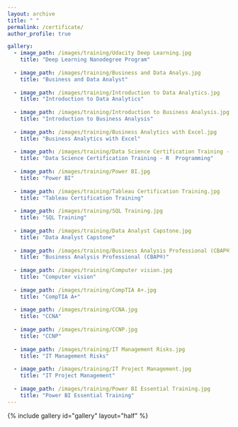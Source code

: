 ```yaml
---
layout: archive
title: " "
permalink: /certificate/
author_profile: true

gallery:
  - image_path: /images/training/Udacity Deep Learning.jpg
    title: "Deep Learning Nanodegree Program"
    
  - image_path: /images/training/Business and Data Analys.jpg
    title: "Business and Data Analyst"
    
  - image_path: /images/training/Introduction to Data Analytics.jpg
    title: "Introduction to Data Analytics"
  
  - image_path: /images/training/Introduction to Business Analysis.jpg
    title: "Introduction to Business Analysis"
  
  - image_path: /images/training/Business Analytics with Excel.jpg
    title: "Business Analytics with Excel"
      
  - image_path: /images/training/Data Science Certification Training - R  Programming.jpg
    title: "Data Science Certification Training - R  Programming"
  
  - image_path: /images/training/Power BI.jpg
    title: "Power BI"
  
  - image_path: /images/training/Tableau Certification Training.jpg
    title: "Tableau Certification Training"
  
  - image_path: /images/training/SQL Training.jpg
    title: "SQL Training"
  
  - image_path: /images/training/Data Analyst Capstone.jpg
    title: "Data Analyst Capstone"
  
  - image_path: /images/training/Business Analysis Professional (CBAP®).jpg
    title: "Business Analysis Professional (CBAP®)"
  
  - image_path: /images/training/Computer vision.jpg
    title: "Computer vision"
  
  - image_path: /images/training/CompTIA A+.jpg
    title: "CompTIA A+"
  
  - image_path: /images/training/CCNA.jpg
    title: "CCNA"
  
  - image_path: /images/training/CCNP.jpg
    title: "CCNP"
  
  - image_path: /images/training/IT Management Risks.jpg
    title: "IT Management Risks"
  
  - image_path: /images/training/IT Project Management.jpg
    title: "IT Project Management"
  
  - image_path: /images/training/Power BI Essential Training.jpg
    title: "Power BI Essential Training"
---
```


{% include gallery id="gallery" layout="half" %}
